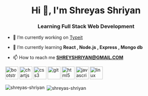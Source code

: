 <h1 align="center">Hi 👋, I'm Shreyas Shriyan</h1>
<h3 align="center">Learning Full Stack Web Development</h3>

- 🔭 I’m currently working on [Typeit](https://github.com/shreyas-shriyan/typeit)

- 🌱 I’m currently learning **React , Node.js , Express , Mongo db**

- 📫 How to reach me **SHREYSHRIYAN@GMAIL.COM**

<p align="left"><img src="https://devicons.github.io/devicon/devicon.git/icons/bootstrap/bootstrap-plain.svg" alt="bootstrap" width="40" height="40"/> <img src="https://www.chartjs.org/media/logo-title.svg" alt="chartjs" width="40" height="40"/> <img src="https://devicons.github.io/devicon/devicon.git/icons/css3/css3-original-wordmark.svg" alt="css3" width="40" height="40"/> <img src="https://www.vectorlogo.zone/logos/git-scm/git-scm-icon.svg" alt="git" width="40" height="40"/> <img src="https://devicons.github.io/devicon/devicon.git/icons/html5/html5-original-wordmark.svg" alt="html5" width="40" height="40"/> <img src="https://devicons.github.io/devicon/devicon.git/icons/javascript/javascript-original.svg" alt="javascript" width="40" height="40"/> <img src="https://devicons.github.io/devicon/devicon.git/icons/linux/linux-original.svg" alt="linux" width="40" height="40"/></p><p><img align="left" src="https://github-readme-stats.vercel.app/api/top-langs/?username=shreyas-shriyan&layout=compact&theme=radical" alt="shreyas-shriyan" /></p>

<p>&nbsp;<img align="center" src="https://github-readme-stats.vercel.app/api?username=shreyas-shriyan&show_icons=true&theme=radical" alt="shreyas-shriyan" /></p>
